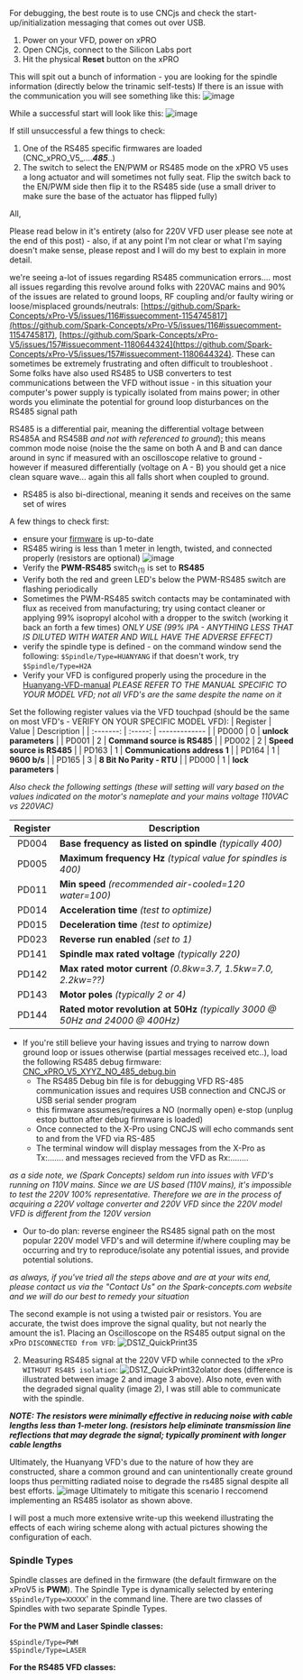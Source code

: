 For debugging, the best route is to use CNCjs and check the start-up/initialization messaging that comes out over USB.
1) Power on your VFD, power on xPRO
2) Open CNCjs, connect to the Silicon Labs port
3) Hit the physical **Reset** button on the xPRO

This will spit out a bunch of information - you are looking for the spindle information (directly below the trinamic self-tests)
If there is an issue with the communication you will see something like this:
![image](https://user-images.githubusercontent.com/62680473/114034261-055f4c00-984c-11eb-85b8-b5a0ad46295a.png)

While a successful start will look like this:
![image](https://user-images.githubusercontent.com/62680473/114034313-127c3b00-984c-11eb-8b63-0e7afa6d24e5.png)

If still unsuccessful a few things to check:
1) One of the RS485 specific firmwares are loaded (CNC_xPRO_V5_....**_485_**..) 
2) The switch to select the EN/PWM or RS485 mode on the xPRO V5 uses a long actuator and will sometimes not fully seat.  Flip the switch back to the EN/PWM side then flip it to the RS485 side (use a small driver to make sure the base of the actuator has flipped fully) 


All, 

Please read below in it's entirety (also for 220V VFD user please see note at the end of this post) - also, if at any point I'm not clear or what I'm saying doesn't make sense, please repost and I will do my best to explain in more detail.   

we're seeing a-lot of issues regarding RS485 communication errors.... most all issues regarding this revolve around folks with 220VAC mains and 90% of the issues are related to ground loops, RF coupling and/or faulty wiring or loose/misplaced grounds/neutrals: [https://github.com/Spark-Concepts/xPro-V5/issues/116#issuecomment-1154745817](https://github.com/Spark-Concepts/xPro-V5/issues/116#issuecomment-1154745817), [https://github.com/Spark-Concepts/xPro-V5/issues/157#issuecomment-1180644324](https://github.com/Spark-Concepts/xPro-V5/issues/157#issuecomment-1180644324). These can sometimes be extremely frustrating and often difficult to troubleshoot . Some folks have also used RS485 to USB converters to test communications between the VFD without issue - in this situation your computer's power supply is typically isolated from mains power; in other words  you eliminate the potential for ground loop disturbances on the RS485 signal path 

RS485 is a differential pair, meaning the differential voltage between RS485A and RS458B _and not with referenced to ground_); this means common mode noise (noise the the same on both A and B and can dance around in sync if measured with an oscilloscope relative to ground - however if measured differentially (voltage on A - B) you should get a nice clean square wave... again this all falls short when coupled to ground.

 - RS485 is also bi-directional, meaning it sends and receives on the same set of wires

A few things to check first:
- ensure your [firmware](https://github.com/Spark-Concepts/xPro-V5/tree/main/Firmware) is up-to-date
- RS485 wiring is less than 1 meter in length, twisted, and connected properly (resistors are optional)
![image](https://user-images.githubusercontent.com/8650709/183530101-65122f53-1293-4272-8e1c-271b757b6c80.png)
- Verify the **PWM-RS485** switch<sub>(1)</sub> is set to **RS485**
- Verify both the red and green LED's below the PWM-RS485 switch are flashing periodically
- Sometimes the PWM-RS485 switch contacts may be contaminated with flux as received from manufacturing; try using contact cleaner or applying 99% isopropyl alcohol with a dropper to the switch (working it back an forth a few times) _ONLY USE (99% IPA - ANYTHING LESS THAT IS DILUTED WITH WATER AND WILL HAVE THE ADVERSE EFFECT)_
- verify the spindle type is defined - on the command window send the following: ```$Spindle/Type=HUANYANG``` if that doesn't work, try ```$Spindle/Type=H2A```
- Verify your VFD is configured properly using the procedure in the [Huanyang-VFD-manual](https://github.com/Spark-Concepts/xPro-V5/files/6247012/Huanyang-VFD-manual.pdf) _PLEASE REFER TO THE MANUAL SPECIFIC TO YOUR MODEL VFD; not all VFD's are the same despite the name on it_

Set the following register values via the VFD touchpad (should be the same on most VFD's - VERIFY ON YOUR SPECIFIC MODEL VFD):
| Register  | Value | Description |
| :-------: | :-----: | ------------- |
 | PD000 | 0 | **unlock parameters** |
 | PD001 | 2 | **Command source is RS485** |
 | PD002 | 2 | **Speed source is RS485** |
 | PD163 | 1 | **Communications address 1** |
 | PD164 | 1 | **9600 b/s** |
 | PD165 | 3 | **8 Bit No Parity - RTU** |
 | PD000 | 1 | **lock parameters** |
 
 _Also check the following settings (these will setting will vary based on the values indicated on the motor's nameplate and your mains voltage 110VAC vs 220VAC)_
 
| Register  | Description |
| :-------: | ----- |
| PD004 | **Base frequency as listed on spindle** _(typically 400)_ |
| PD005 | **Maximum frequency Hz** _(typical value for spindles is 400)_ |
| PD011 | **Min speed** _(recommended air-cooled=120 water=100)_ |
| PD014 | **Acceleration time** _(test to optimize)_ |
| PD015 | **Deceleration time** _(test to optimize)_ |
| PD023 | **Reverse run enabled** _(set to 1)_ |
| PD141 | **Spindle max rated voltage** _(typically 220)_ |
| PD142 | **Max rated motor current** _(0.8kw=3.7, 1.5kw=7.0, 2.2kw=??)_ |
| PD143 | **Motor poles** _(typically 2 or 4)_ |
| PD144 | **Rated motor revolution at 50Hz** _(typically 3000 @ 50Hz and 24000 @ 400Hz)_ |
 
- If you're still believe your having issues and trying to narrow down ground loop or issues otherwise (partial messages received etc..), load the following RS485 debug firmware: [CNC_xPRO_V5_XYYZ_NO_485_debug.bin](https://github.com/Spark-Concepts/xPro-V5/blob/main/Firmware/CNC_xPRO_V5_XYYZ_NO_485_debug.bin)
  - The RS485 Debug bin file is for debugging VFD RS-485 communication issues and requires USB connection and CNCJS or USB serial sender program
  - this firmware assumes/requires a NO (normally open) e-stop (unplug estop button after debug firmware is loaded)
  - Once connected to the X-Pro using CNCJS will echo commands sent to and from the VFD via RS-485
  - The terminal window will display messages from the X-Pro as Tx:....... and messages recieved from the VFD as Rx:........

_as a side note, we (Spark Concepts) seldom run into issues with VFD's running on 110V mains.  Since we are US based (110V mains), it's impossible to test the 220V 100% representative. Therefore we are in the process of acquiring a 220V voltage converter and 220V VFD since the 220V model VFD is different from the 120V version_

 - Our to-do plan: reverse engineer the RS485 signal path on the most popular 220V model VFD's and will determine if/where coupling may be occurring and  try to reproduce/isolate any potential issues, and provide potential solutions. 

_as always, if you've tried all the steps above and are at your wits end, please contact us via the "Contact Us" on the Spark-concepts.com website and we will do our best to remedy your situation_

The second example is not using a twisted pair or resistors. You are accurate, the twist does improve the signal quality, but not nearly the amount the is1. Placing an Oscilloscope on the RS485 output signal on the xPro ```DISCONNECTED from VFD```:
    ![DS1Z_QuickPrint35](https://user-images.githubusercontent.com/8650709/186558090-bc81d4fa-69fa-41a4-9bac-8a6d5aec7481.png)


2. Measuring RS485 signal at the 220V VFD while connected to the xPro ```WITHOUT RS485 isolation```:
    ![DS1Z_QuickPrint32](https://user-images.githubusercontent.com/8650709/186558074-25fe2e6d-260e-485d-8505-7d62c3331abb.png)olator does (difference is illustrated between image 2 and image 3 above). Also note, even with the degraded signal quality (image 2),  I was still able to communicate with the spindle. 

***NOTE: The resistors were minimally effective  in reducing noise with cable lengths less than 1-meter long. (resistors help eliminate transmission line reflections that may degrade the signal; typically prominent with longer cable lengths***

Ultimately, the Huanyang VFD's due to the nature of how they are constructed, share a common ground and can unintentionally create ground loops thus permitting radiated noise to degrade the rs485 signal despite all best efforts.
![image](https://user-images.githubusercontent.com/8650709/186806336-f848f047-929f-4ca1-a04a-7f634ee90376.png)
Ultimately to mitigate this scenario I reccomend implementing an RS485 isolator as shown above.

I will post a much more extensive write-up this weekend illustrating the effects of each wiring scheme along with actual pictures showing the configuration of each.

### Spindle Types

Spindle classes are defined in the firmware (the default firmware on the xProV5 is **PWM**). The Spindle Type is dynamically selected by entering ```$Spindle/Type=XXXXX```' in the command line. There are two classes of Spindles with two separate Spindle Types.

**For the PWM and Laser Spindle classes:**
```
$Spindle/Type=PWM
$Spindle/Type=LASER 
```
**For the RS485 VFD classes:**
```